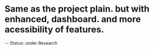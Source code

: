 # Same as the project plain. but with enhanced, dashboard. and more acessibility of features. 

-- Status: under Research